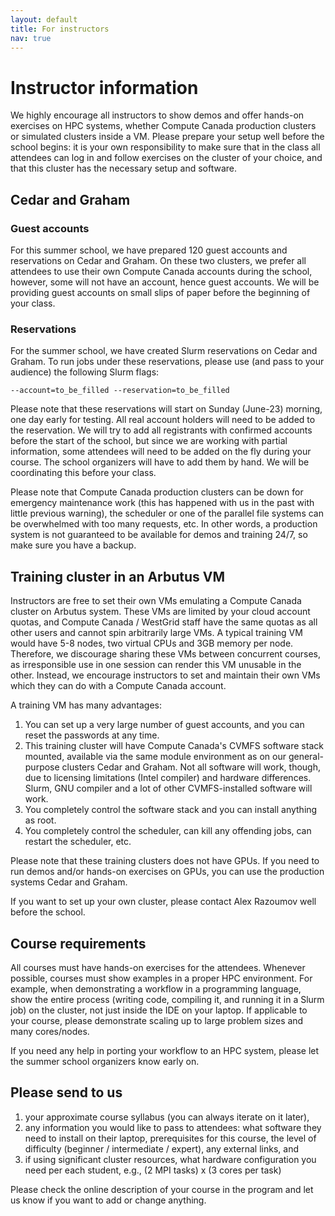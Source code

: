```yaml
---
layout: default
title: For instructors
nav: true
---
```


# Instructor information

We highly encourage all instructors to show demos and offer hands-on exercises on HPC systems, whether
Compute Canada production clusters or simulated clusters inside a VM. Please prepare your setup well
before the school begins: it is your own responsibility to make sure that in the class all attendees can
log in and follow exercises on the cluster of your choice, and that this cluster has the necessary setup
and software.

## Cedar and Graham

### Guest accounts

For this summer school, we have prepared 120 guest accounts and reservations on Cedar and Graham. On
these two clusters, we prefer all attendees to use their own Compute Canada accounts during the school,
however, some will not have an account, hence guest accounts. We will be providing guest accounts on
small slips of paper before the beginning of your class.

### Reservations

For the summer school, we have created Slurm reservations on Cedar and Graham. To run jobs under these
reservations, please use (and pass to your audience) the following Slurm flags:

```
--account=to_be_filled --reservation=to_be_filled
```

Please note that these reservations will start on Sunday (June-23) morning, one day early for
testing. All real account holders will need to be added to the reservation. We will try to add all
registrants with confirmed accounts before the start of the school, but since we are working with partial
information, some attendees will need to be added on the fly during your course. The school organizers
will have to add them by hand. We will be coordinating this before your class.

Please note that Compute Canada production clusters can be down for emergency maintenance work (this has
happened with us in the past with little previous warning), the scheduler or one of the parallel file
systems can be overwhelmed with too many requests, etc. In other words, a production system is not
guaranteed to be available for demos and training 24/7, so make sure you have a backup.

## Training cluster in an Arbutus VM

Instructors are free to set their own VMs emulating a Compute Canada cluster on Arbutus system. These VMs
are limited by your cloud account quotas, and Compute Canada / WestGrid staff have the same quotas as all
other users and cannot spin arbitrarily large VMs. A typical training VM would have 5-8 nodes, two
virtual CPUs and 3GB memory per node. Therefore, we discourage sharing these VMs between concurrent
courses, as irresponsible use in one session can render this VM unusable in the other. Instead, we
encourage instructors to set and maintain their own VMs which they can do with a Compute Canada account.

A training VM has many advantages:

1. You can set up a very large number of guest accounts, and you can reset the passwords at any time.
1. This training cluster will have Compute Canada's CVMFS software stack mounted, available via the same
   module environment as on our general-purpose clusters Cedar and Graham. Not all software will work,
   though, due to licensing limitations (Intel compiler) and hardware differences. Slurm, GNU
   compiler and a lot of other CVMFS-installed software will work.
1. You completely control the software stack and you can install anything as root.
1. You completely control the scheduler, can kill any offending jobs, can restart the scheduler, etc.

Please note that these training clusters does not have GPUs. If you need to run demos and/or hands-on
exercises on GPUs, you can use the production systems Cedar and Graham.

If you want to set up your own cluster, please contact Alex Razoumov well before the school.

## Course requirements

All courses must have hands-on exercises for the attendees. Whenever possible, courses must show examples
in a proper HPC environment. For example, when demonstrating a workflow in a programming language, show
the entire process (writing code, compiling it, and running it in a Slurm job) on the cluster, not just
inside the IDE on your laptop. If applicable to your course, please demonstrate scaling up to large
problem sizes and many cores/nodes.

If you need any help in porting your workflow to an HPC system, please let the summer school organizers
know early on.

## Please send to us

1. your approximate course syllabus (you can always iterate on it later),
1. any information you would like to pass to attendees: what software they need to install on their
   laptop, prerequisites for this course, the level of difficulty (beginner / intermediate / expert), any
   external links, and
1. if using significant cluster resources, what hardware configuration you need per each student, e.g.,
   (2 MPI tasks) x (3 cores per task)

Please check the online description of your course in the program and let us know if you want to add or
change anything.
